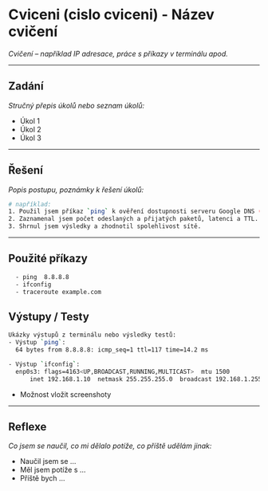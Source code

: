 # Cviceni (cislo cviceni) - Název cvičení
*Cvičení – například IP adresace, práce s příkazy v terminálu apod.*

---

## Zadání
*Stručný přepis úkolů nebo seznam úkolů:*
- Úkol 1
- Úkol 2
- Úkol 3

---

## Řešení
*Popis postupu, poznámky k řešení úkolů:*
```bash
# například:
1. Použil jsem příkaz `ping` k ověření dostupnosti serveru Google DNS (8.8.8.8).  
2. Zaznamenal jsem počet odeslaných a přijatých paketů, latenci a TTL.  
3. Shrnul jsem výsledky a zhodnotil spolehlivost sítě.
```
---

## Použité příkazy
```bash
  - ping  8.8.8.8
  - ifconfig
  - traceroute example.com
```
## Výstupy / Testy
```bash
Ukázky výstupů z terminálu nebo výsledky testů:
- Výstup `ping`:  
  64 bytes from 8.8.8.8: icmp_seq=1 ttl=117 time=14.2 ms

- Výstup `ifconfig`:  
  enp0s3: flags=4163<UP,BROADCAST,RUNNING,MULTICAST>  mtu 1500  
      inet 192.168.1.10  netmask 255.255.255.0  broadcast 192.168.1.255
```
- Možnost vložit screenshoty

---

## Reflexe

*Co jsem se naučil, co mi dělalo potíže, co příště udělám jinak:*
- Naučil jsem se …
- Měl jsem potíže s …
- Příště bych …

